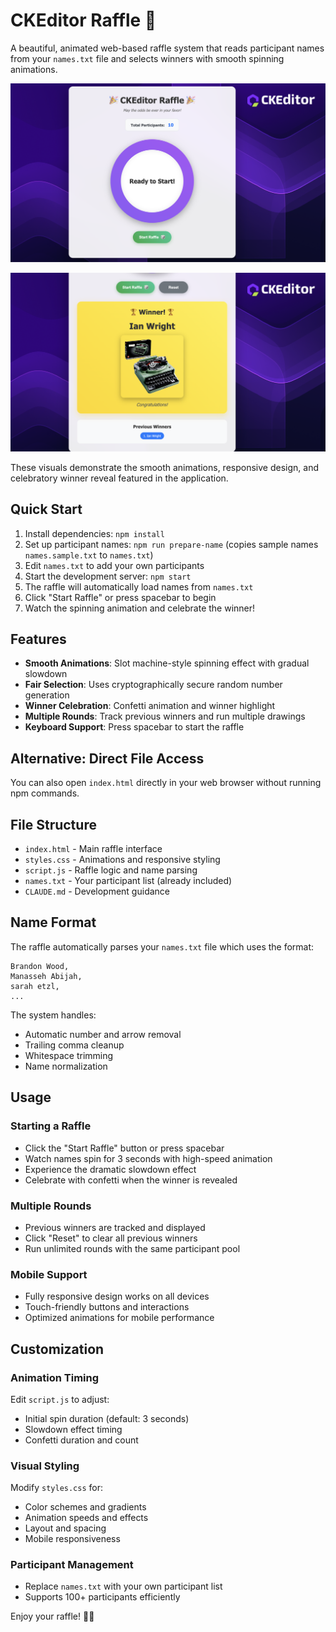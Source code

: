 # CKEditor Raffle 🎉

A beautiful, animated web-based raffle system that reads participant names from your `names.txt` file and selects winners with smooth spinning animations.

![Main Raffle UI](assets/raffle-ui.png)

![Winner UI](assets/winner.png)

These visuals demonstrate the smooth animations, responsive design, and celebratory winner reveal featured in the application.

## Quick Start

1. Install dependencies: `npm install`
2. Set up participant names: `npm run prepare-name` (copies sample names `names.sample.txt` to `names.txt`)
3. Edit `names.txt` to add your own participants
4. Start the development server: `npm start`
5. The raffle will automatically load names from `names.txt`
6. Click "Start Raffle" or press spacebar to begin
7. Watch the spinning animation and celebrate the winner!
## Features

- **Smooth Animations**: Slot machine-style spinning effect with gradual slowdown
- **Fair Selection**: Uses cryptographically secure random number generation
- **Winner Celebration**: Confetti animation and winner highlight
- **Multiple Rounds**: Track previous winners and run multiple drawings
- **Keyboard Support**: Press spacebar to start the raffle

## Alternative: Direct File Access
You can also open `index.html` directly in your web browser without running npm commands.

## File Structure

- `index.html` - Main raffle interface
- `styles.css` - Animations and responsive styling
- `script.js` - Raffle logic and name parsing
- `names.txt` - Your participant list (already included)
- `CLAUDE.md` - Development guidance

## Name Format

The raffle automatically parses your `names.txt` file which uses the format:
```
Brandon Wood,
Manasseh Abijah,
sarah etzl,
...
```

The system handles:
- Automatic number and arrow removal
- Trailing comma cleanup  
- Whitespace trimming
- Name normalization

## Usage

### Starting a Raffle
- Click the "Start Raffle" button or press spacebar
- Watch names spin for 3 seconds with high-speed animation
- Experience the dramatic slowdown effect
- Celebrate with confetti when the winner is revealed

### Multiple Rounds
- Previous winners are tracked and displayed
- Click "Reset" to clear all previous winners
- Run unlimited rounds with the same participant pool

### Mobile Support
- Fully responsive design works on all devices
- Touch-friendly buttons and interactions
- Optimized animations for mobile performance

## Customization

### Animation Timing
Edit `script.js` to adjust:
- Initial spin duration (default: 3 seconds)
- Slowdown effect timing
- Confetti duration and count

### Visual Styling  
Modify `styles.css` for:
- Color schemes and gradients
- Animation speeds and effects
- Layout and spacing
- Mobile responsiveness

### Participant Management
- Replace `names.txt` with your own participant list
- Supports 100+ participants efficiently

Enjoy your raffle! 🎲✨